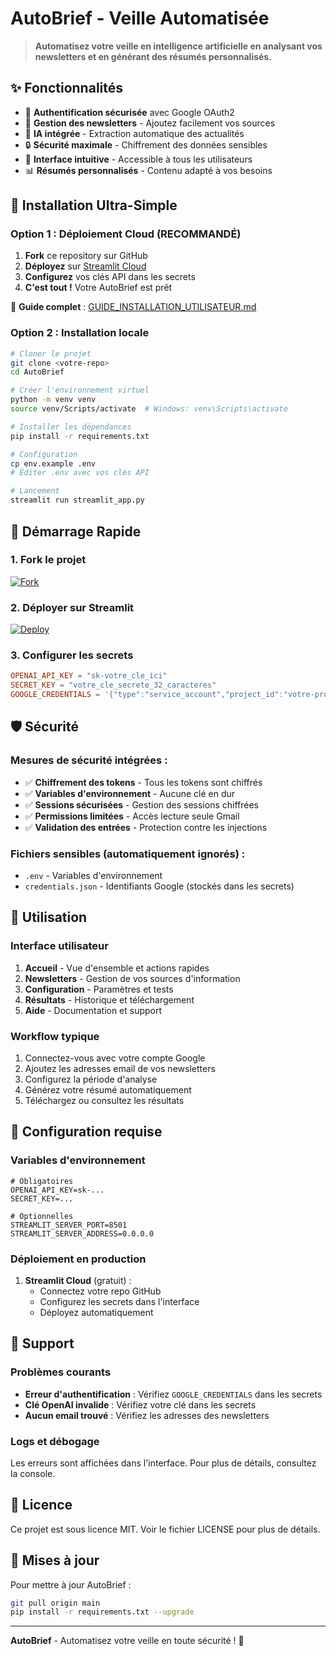 # AutoBrief - Veille Automatisée

> **Automatisez votre veille en intelligence artificielle en analysant vos newsletters et en générant des résumés personnalisés.**

## ✨ Fonctionnalités

- 🔐 **Authentification sécurisée** avec Google OAuth2
- 📧 **Gestion des newsletters** - Ajoutez facilement vos sources
- 🤖 **IA intégrée** - Extraction automatique des actualités
- 🔒 **Sécurité maximale** - Chiffrement des données sensibles
- 📱 **Interface intuitive** - Accessible à tous les utilisateurs
- 📊 **Résumés personnalisés** - Contenu adapté à vos besoins

## 🚀 Installation Ultra-Simple

### **Option 1 : Déploiement Cloud (RECOMMANDÉ)**
1. **Fork** ce repository sur GitHub
2. **Déployez** sur [Streamlit Cloud](https://share.streamlit.io)
3. **Configurez** vos clés API dans les secrets
4. **C'est tout !** Votre AutoBrief est prêt

📖 **Guide complet** : [GUIDE_INSTALLATION_UTILISATEUR.md](GUIDE_INSTALLATION_UTILISATEUR.md)

### **Option 2 : Installation locale**
```bash
# Cloner le projet
git clone <votre-repo>
cd AutoBrief

# Créer l'environnement virtuel
python -m venv venv
source venv/Scripts/activate  # Windows: venv\Scripts\activate

# Installer les dépendances
pip install -r requirements.txt

# Configuration
cp env.example .env
# Éditer .env avec vos clés API

# Lancement
streamlit run streamlit_app.py
```

## 🎯 **Démarrage Rapide**

### **1. Fork le projet**
[![Fork](https://img.shields.io/badge/Fork-AutoBrief-blue?style=for-the-badge&logo=github)](https://github.com/votre-repo/AutoBrief/fork)

### **2. Déployer sur Streamlit**
[![Deploy](https://img.shields.io/badge/Deploy-Streamlit%20Cloud-green?style=for-the-badge&logo=streamlit)](https://share.streamlit.io)

### **3. Configurer les secrets**
```toml
OPENAI_API_KEY = "sk-votre_cle_ici"
SECRET_KEY = "votre_cle_secrete_32_caracteres"
GOOGLE_CREDENTIALS = '{"type":"service_account","project_id":"votre-projet","private_key_id":"...","private_key":"...","client_email":"...","client_id":"...","auth_uri":"...","token_uri":"...","auth_provider_x509_cert_url":"...","client_x509_cert_url":"..."}'
```

## 🛡️ Sécurité

### Mesures de sécurité intégrées :
- ✅ **Chiffrement des tokens** - Tous les tokens sont chiffrés
- ✅ **Variables d'environnement** - Aucune clé en dur
- ✅ **Sessions sécurisées** - Gestion des sessions chiffrées
- ✅ **Permissions limitées** - Accès lecture seule Gmail
- ✅ **Validation des entrées** - Protection contre les injections

### Fichiers sensibles (automatiquement ignorés) :
- `.env` - Variables d'environnement
- `credentials.json` - Identifiants Google (stockés dans les secrets)

## 📖 Utilisation

### Interface utilisateur
1. **Accueil** - Vue d'ensemble et actions rapides
2. **Newsletters** - Gestion de vos sources d'information
3. **Configuration** - Paramètres et tests
4. **Résultats** - Historique et téléchargement
5. **Aide** - Documentation et support

### Workflow typique
1. Connectez-vous avec votre compte Google
2. Ajoutez les adresses email de vos newsletters
3. Configurez la période d'analyse
4. Générez votre résumé automatiquement
5. Téléchargez ou consultez les résultats

## 🔧 Configuration requise

### Variables d'environnement
```env
# Obligatoires
OPENAI_API_KEY=sk-...
SECRET_KEY=...

# Optionnelles
STREAMLIT_SERVER_PORT=8501
STREAMLIT_SERVER_ADDRESS=0.0.0.0
```

### Déploiement en production
1. **Streamlit Cloud** (gratuit) :
   - Connectez votre repo GitHub
   - Configurez les secrets dans l'interface
   - Déployez automatiquement

## 🤝 Support

### Problèmes courants
- **Erreur d'authentification** : Vérifiez `GOOGLE_CREDENTIALS` dans les secrets
- **Clé OpenAI invalide** : Vérifiez votre clé dans les secrets
- **Aucun email trouvé** : Vérifiez les adresses des newsletters

### Logs et débogage
Les erreurs sont affichées dans l'interface. Pour plus de détails, consultez la console.

## 📄 Licence

Ce projet est sous licence MIT. Voir le fichier LICENSE pour plus de détails.

## 🔄 Mises à jour

Pour mettre à jour AutoBrief :
```bash
git pull origin main
pip install -r requirements.txt --upgrade
```

---

**AutoBrief** - Automatisez votre veille en toute sécurité ! 🚀